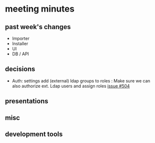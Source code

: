 # meeting minutes

## past week's changes

- Importer 
- Installer
- UI 
- DB / API

## decisions
- Auth: settings add (external) ldap groups to roles : Make sure we can also authorize ext. Ldap users and assign roles [issue #504](issue)

## presentations

## misc

## development tools

